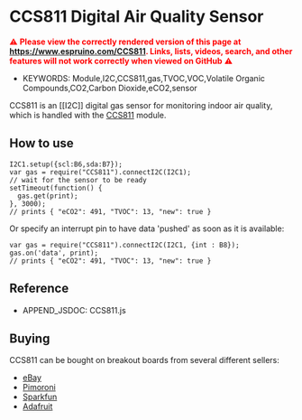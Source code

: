 <!--- Copyright (c) 2018 Gordon Williams. See the file LICENSE for copying permission. -->
CCS811 Digital Air Quality Sensor
==================================

<span style="color:red">:warning: **Please view the correctly rendered version of this page at https://www.espruino.com/CCS811. Links, lists, videos, search, and other features will not work correctly when viewed on GitHub** :warning:</span>

* KEYWORDS: Module,I2C,CCS811,gas,TVOC,VOC,Volatile Organic Compounds,CO2,Carbon Dioxide,eCO2,sensor

CCS811 is an [[I2C]] digital gas sensor for monitoring indoor air quality, which is handled with the [CCS811](/modules/CCS811.js) module.

How to use
-----------

```
I2C1.setup({scl:B6,sda:B7});
var gas = require("CCS811").connectI2C(I2C1);
// wait for the sensor to be ready
setTimeout(function() {
  gas.get(print);
}, 3000);
// prints { "eCO2": 491, "TVOC": 13, "new": true }
```

Or specify an interrupt pin to have data 'pushed' as soon as it is available:

```
var gas = require("CCS811").connectI2C(I2C1, {int : B8});
gas.on('data', print);
// prints { "eCO2": 491, "TVOC": 13, "new": true }
```

Reference
---------

* APPEND_JSDOC: CCS811.js

Buying
-----

CCS811 can be bought on breakout boards from several different sellers:

* [eBay](http://www.ebay.com/sch/i.html?_nkw=CCS811)
* [Pimoroni](https://shop.pimoroni.com/products/sparkfun-air-quality-breakout-ccs811)
* [Sparkfun](https://www.sparkfun.com/products/14193)
* [Adafruit](https://www.adafruit.com/product/3566)
